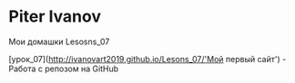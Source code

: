 # Piter Ivanov
Мои домашки
Lesosns_07

[урок_07](http://ivanovart2019.github.io/Lesons_07/'Мой первый сайт') - Работа с репозом на GitHub
